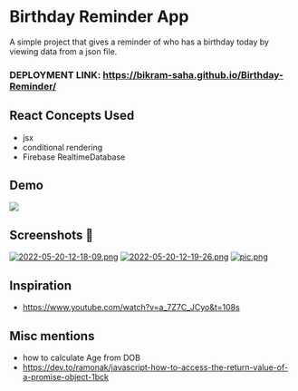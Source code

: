 # Birthday Reminder App

A simple project that gives a reminder of who has a birthday today by viewing data from a json file.
### DEPLOYMENT LINK: https://bikram-saha.github.io/Birthday-Reminder/

## React Concepts Used

- jsx
- conditional rendering
- Firebase RealtimeDatabase

## Demo
![](https://github.com/Birthday-Reminder/birthdayreminder-walkthrough.gif)


## Screenshots 📸

[![2022-05-20-12-18-09.png](https://i.postimg.cc/ry9PcJgT/2022-05-20-12-18-09.png)](https://postimg.cc/BtXgB2d7)
[![2022-05-20-12-19-26.png](https://i.postimg.cc/RFpJQ249/2022-05-20-12-19-26.png)](https://postimg.cc/34pw3Skb)
[![pic.png](https://i.postimg.cc/gJjnJ4R7/pic.png)](https://postimg.cc/YGcpD6dN)


## Inspiration

- https://www.youtube.com/watch?v=a_7Z7C_JCyo&t=108s

## Misc mentions
- how to calculate Age from DOB
- https://dev.to/ramonak/javascript-how-to-access-the-return-value-of-a-promise-object-1bck